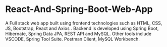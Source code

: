 # React-And-Spring-Boot-Web-App
A Full stack web app built using frontend technologies such as HTML, CSS, JS, Bootstrap, React and Axios . Backend is developed using Spring Boot, Hibernate, Spring Data JPA, REST API and MySQL. Other tools include VSCODE, Spring Tool Suite. Postman Client, MySQL Workbench. 
